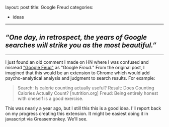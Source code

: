 layout: post
title: Google Freud
categories:
- ideas
---

## *“One day, in retrospect, the years of Google searches will strike you as the most beautiful.”*

---

I just found an old comment I made on HN where I was confused and misread ["Google Feud"](http://www.googlefeud.com) as "Google *Freud.*" From the original post, I imagined that this would be an extension to Chrome which would add psycho-analytical analysis and judgment to search results. For example:

> Search: Is calorie counting actually useful?
> Result: Does Counting Calories Actually Count? [nutrition.org]
> Freud: Being entirely honest with oneself is a good exercise.

This was nearly a year ago, but I still this this is a good idea. I'll report back on my progress creating this extension. It might be easiest doing it in javascript via Greasemonkey. We'll see.
